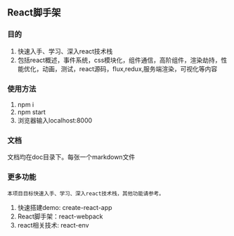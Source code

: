 ## React脚手架
### 目的

1. 快速入手、学习、深入react技术栈
2. 包括react概述，事件系统，css模块化，组件通信，高阶组件，渲染劫持，性能优化，动画，测试，react源码，flux,redux,服务端渲染，可视化等内容

### 使用方法

1. npm i
2. npm start
3. 浏览器输入localhost:8000

### 文档

文档均在doc目录下。每张一个markdown文件

### 更多功能
    本项目目标快速入手、学习、深入react技术栈，其他功能请参考。
1. 快速搭建demo: create-react-app
2. React脚手架：react-webpack
3. react相关技术: react-env


